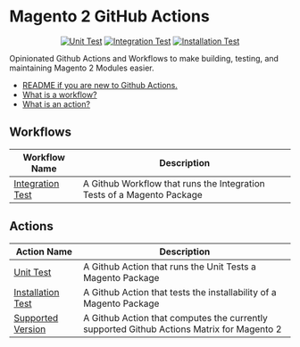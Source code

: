 # Magento 2 GitHub Actions

<div align="center">

[![Unit Test](https://github.com/graycoreio/github-actions-magento2/actions/workflows/_internal-unit.yaml/badge.svg)](https://github.com/graycoreio/github-actions-magento2/actions/workflows/_internal-unit.yaml)
[![Integration Test](https://github.com/graycoreio/github-actions-magento2/actions/workflows/_internal-integration.yaml/badge.svg)](https://github.com/graycoreio/github-actions-magento2/actions/workflows/_internal-integration.yaml)
[![Installation Test](https://github.com/graycoreio/github-actions-magento2/actions/workflows/_internal-install.yaml/badge.svg)](https://github.com/graycoreio/github-actions-magento2/actions/workflows/_internal-install.yaml)

</div>

Opinionated Github Actions and Workflows to make building, testing, and maintaining Magento 2 Modules easier.

* [README if you are new to Github Actions.](https://docs.github.com/en/actions/learn-github-actions/understanding-github-actions#the-components-of-github-actions)
* [What is a workflow?](https://docs.github.com/en/actions/learn-github-actions/understanding-github-actions#workflows)
* [What is an action?](https://docs.github.com/en/actions/learn-github-actions/understanding-github-actions#actions)

## Workflows

| Workflow Name                                            | Description                                                            |
| -------------------------------------------------------- | ---------------------------------------------------------------------- |
| [Integration Test](./.github/workflows/integration-README.md) | A Github Workflow that runs the Integration Tests of a Magento Package |

## Actions

| Action Name                                      | Description                                                        |
| ------------------------------------------------ | ------------------------------------------------------------------ |
| [Unit Test](./unit-test/README.md)               | A Github Action that runs the Unit Tests a Magento Package         |
| [Installation Test](installation-test/README.md) | A Github Action that tests the installability of a Magento Package |
| [Supported Version](supported-version/README.md) | A Github Action that computes the currently supported Github Actions Matrix for Magento 2 |